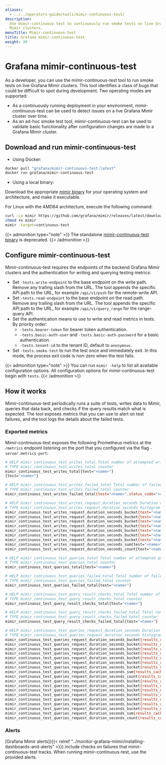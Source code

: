 ```yaml
---
aliases:
  - ../../operators-guide/tools/mimir-continuous-test/
description:
  Use mimir-continuous-test to continuously run smoke tests on live Grafana
  Mimir clusters.
menuTitle: Mimir-continuous-test
title: Grafana mimir-continuous-test
weight: 30
---
```


# Grafana mimir-continuous-test

As a developer, you can use the mimir-continuous-test tool to run smoke tests on live Grafana Mimir clusters.
This tool identifies a class of bugs that could be difficult to spot during development.
Two operating modes are supported:

- As a continuously running deployment in your environment, mimir-continuous-test can be used to detect issues on a live Grafana Mimir cluster over time.
- As an ad-hoc smoke test tool, mimir-continuous-test can be used to validate basic functionality after configuration changes are made to a Grafana Mimir cluster.

## Download and run mimir-continuous-test

- Using Docker:

```bash
docker pull "grafana/mimir-continuous-test:latest"
docker run grafana/mimir-continuous-test
```

- Using a local binary:

Download the appropriate [mimir binary](https://github.com/grafana/mimir/releases/latest) for your operating system and architecture, and make it executable.

For Linux with the AMD64 architecture, execute the following command:

```bash
curl -Lo mimir https://github.com/grafana/mimir/releases/latest/download/mimir-linux-amd64
chmod +x mimir
mimir -target=continuous-test
```

{{< admonition type="note" >}}
The standalone [mimir-continuous-test binary](https://github.com/grafana/mimir/releases/tag/mimir-2.12.0) is deprecated.
{{< /admonition >}}

## Configure mimir-continuous-test

Mimir-continuous-test requires the endpoints of the backend Grafana Mimir clusters and the authentication for writing and querying testing metrics:

- Set `-tests.write-endpoint` to the base endpoint on the write path. Remove any trailing slash from the URL. The tool appends the specific API path to the URL, for example `/api/v1/push` for the remote-write API.
- Set `-tests.read-endpoint` to the base endpoint on the read path. Remove any trailing slash from the URL. The tool appends the specific API path to the URL, for example `/api/v1/query_range` for the range-query API.
- Set the authentication means to use to write and read metrics in tests. By priority order:
  - `-tests.bearer-token` for bearer token authentication.
  - `-tests.basic-auth-user` and `-tests.basic-auth-password` for a basic authentication.
  - `-tests.tenant-id` to the tenant ID, default to `anonymous`.
- Set `-tests.smoke-test` to run the test once and immediately exit. In this mode, the process exit code is non-zero when the test fails.

{{< admonition type="note" >}}
You can run `mimir -help` to list all available configuration options. All configuration options for mimir-continuous-test begin with `tests`.
{{< /admonition >}}

## How it works

Mimir-continuous-test periodically runs a suite of tests, writes data to Mimir, queries that data back, and checks if the query results match what is expected.
The tool exposes metrics that you can use to alert on test failures, and the tool logs the details about the failed tests.

### Exported metrics

Mimir-continuous-test exposes the following Prometheus metrics at the `/metrics` endpoint listening on the port that you configured via the flag `-server.metrics-port`:

```bash
# HELP mimir_continuous_test_writes_total Total number of attempted write requests.
# TYPE mimir_continuous_test_writes_total counter
mimir_continuous_test_writes_total{test="<name>"}
{test="<name>"}

# HELP mimir_continuous_test_writes_failed_total Total number of failed write requests.
# TYPE mimir_continuous_test_writes_failed_total counter
mimir_continuous_test_writes_failed_total{test="<name>",status_code="<code>"}

# HELP mimir_continuous_test_writes_request_duration_seconds Duration of the requests
# TYPE mimir_continuous_test_writes_request_duration_seconds histogram
mimir_continuous_test_writes_request_duration_seconds_bucket{test="<name>",le="0.001"}
mimir_continuous_test_writes_request_duration_seconds_bucket{test="<name>",le="0.004"}
mimir_continuous_test_writes_request_duration_seconds_bucket{test="<name>",le="0.016"}
mimir_continuous_test_writes_request_duration_seconds_bucket{test="<name>",le="0.064"}
mimir_continuous_test_writes_request_duration_seconds_bucket{test="<name>",le="0.256"}
mimir_continuous_test_writes_request_duration_seconds_bucket{test="<name>",le="1.024"}
mimir_continuous_test_writes_request_duration_seconds_bucket{test="<name>",le="+Inf"}
mimir_continuous_test_writes_request_duration_seconds_sum{test="<name>"}
mimir_continuous_test_writes_request_duration_seconds_count{test="<name>"}

# HELP mimir_continuous_test_queries_total Total number of attempted query requests.
# TYPE mimir_continuous_test_queries_total counter
mimir_continuous_test_queries_total{test="<name>"}

# HELP mimir_continuous_test_queries_failed_total Total number of failed query requests.
# TYPE mimir_continuous_test_queries_failed_total counter
mimir_continuous_test_queries_failed_total{test="<name>"}

# HELP mimir_continuous_test_query_result_checks_total Total number of query results checked for correctness.
# TYPE mimir_continuous_test_query_result_checks_total counter
mimir_continuous_test_query_result_checks_total{test="<name>"}

# HELP mimir_continuous_test_query_result_checks_failed_total Total number of query results failed when checking for correctness.
# TYPE mimir_continuous_test_query_result_checks_failed_total counter
mimir_continuous_test_query_result_checks_failed_total{test="<name>"}

# HELP mimir_continuous_test_queries_request_duration_seconds Duration of the requests
# TYPE mimir_continuous_test_queries_request_duration_seconds histogram
mimir_continuous_test_queries_request_duration_seconds_bucket{results_cache="false",test="<name>",le="0.001"}
mimir_continuous_test_queries_request_duration_seconds_bucket{results_cache="false",test="<name>",le="0.004"}
mimir_continuous_test_queries_request_duration_seconds_bucket{results_cache="false",test="<name>",le="0.016"}
mimir_continuous_test_queries_request_duration_seconds_bucket{results_cache="false",test="<name>",le="0.064"}
mimir_continuous_test_queries_request_duration_seconds_bucket{results_cache="false",test="<name>",le="0.256"}
mimir_continuous_test_queries_request_duration_seconds_bucket{results_cache="false",test="<name>",le="1.024"}
mimir_continuous_test_queries_request_duration_seconds_bucket{results_cache="false",test="<name>",le="+Inf"}
mimir_continuous_test_queries_request_duration_seconds_sum{results_cache="false",test="<name>"}
mimir_continuous_test_queries_request_duration_seconds_count{results_cache="false",test="<name>"}
mimir_continuous_test_queries_request_duration_seconds_bucket{results_cache="true",test="<name>",le="0.001"}
mimir_continuous_test_queries_request_duration_seconds_bucket{results_cache="true",test="<name>",le="0.004"}
mimir_continuous_test_queries_request_duration_seconds_bucket{results_cache="true",test="<name>",le="0.016"}
mimir_continuous_test_queries_request_duration_seconds_bucket{results_cache="true",test="<name>",le="0.064"}
mimir_continuous_test_queries_request_duration_seconds_bucket{results_cache="true",test="<name>",le="0.256"}
mimir_continuous_test_queries_request_duration_seconds_bucket{results_cache="true",test="<name>",le="1.024"}
mimir_continuous_test_queries_request_duration_seconds_bucket{results_cache="true",test="<name>",le="+Inf"}
mimir_continuous_test_queries_request_duration_seconds_sum{results_cache="true",test="<name>"}
mimir_continuous_test_queries_request_duration_seconds_count{results_cache="true",test="<name>"}
```

### Alerts

[Grafana Mimir alerts]({{< relref "../monitor-grafana-mimir/installing-dashboards-and-alerts" >}}) include checks on failures that mimir-continuous-test tracks.
When running mimir-continuous-test, use the provided alerts.
